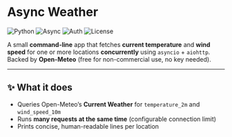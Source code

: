 # Async Weather

![Python](https://img.shields.io/badge/Python-3.8%2B-blue)
![Async](https://img.shields.io/badge/Async-asyncio%20%7C%20aiohttp-5b5)
![Auth](https://img.shields.io/badge/API-No%20API%20key%20required-informational)
![License](https://img.shields.io/badge/License-MIT-lightgrey)

A small **command-line** app that fetches **current temperature** and **wind speed** for one or more locations **concurrently** using `asyncio` + `aiohttp`.  
Backed by **Open-Meteo** (free for non-commercial use, no key needed).

---

## ✨ What it does
- Queries Open-Meteo’s **Current Weather** for `temperature_2m` and `wind_speed_10m`
- Runs **many requests at the same time** (configurable connection limit)
- Prints concise, human-readable lines per location

